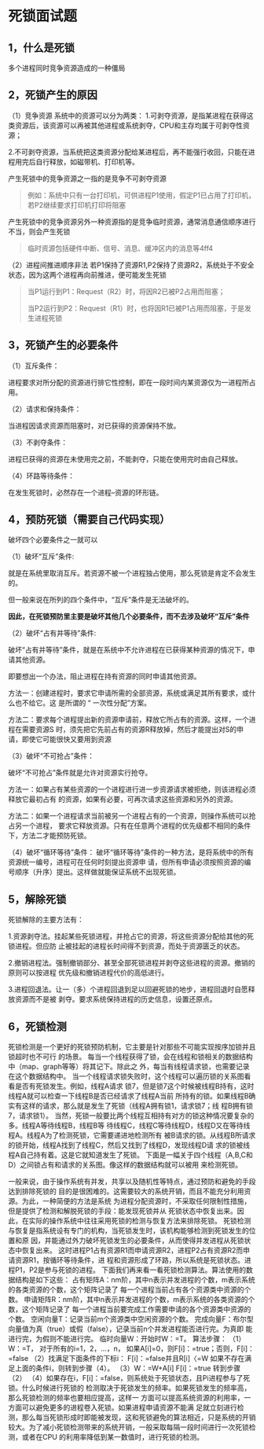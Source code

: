 # 死锁面试题

## 1，什么是死锁

多个进程同时竞争资源造成的一种僵局



## 2，死锁产生的原因

（1）竞争资源
系统中的资源可以分为两类：
1.可剥夺资源，是指某进程在获得这类资源后，该资源可以再被其他进程或系统剥夺，CPU和主存均属于可剥夺性资源；

2.不可剥夺资源，当系统把这类资源分配给某进程后，再不能强行收回，只能在进程用完后自行释放，如磁带机、打印机等。

产生死锁中的竞争资源之一指的是竞争不可剥夺资源

> 例如：系统中只有一台打印机，可供进程P1使用，假定P1已占用了打印机，若P2继续要求打印机打印将阻塞

产生死锁中的竞争资源另外一种资源指的是竞争临时资源，通常消息通信顺序进行不当，则会产生死锁

> 临时资源包括硬件中断、信号、消息、缓冲区内的消息等4ff4 

（2）进程间推进顺序非法
若P1保持了资源R1,P2保持了资源R2，系统处于不安全状态，因为这两个进程再向前推进，便可能发生死锁

> 当P1运行到P1：Request（R2）时，将因R2已被P2占用而阻塞；
>
> 当P2运行到P2：Request（R1）时，也将因R1已被P1占用而阻塞，于是发生进程死锁
>



## 3，死锁产生的必要条件

（1）互斥条件：

进程要求对所分配的资源进行排它性控制，即在一段时间内某资源仅为一进程所占用。

（2）请求和保持条件：

当进程因请求资源而阻塞时，对已获得的资源保持不放。

（3）不剥夺条件：

进程已获得的资源在未使用完之前，不能剥夺，只能在使用完时由自己释放。

（4）环路等待条件：

在发生死锁时，必然存在一个进程–资源的环形链。



## 4，预防死锁（需要自己代码实现）

破坏四个必要条件之一就可以

（1）破坏“互斥”条件:

就是在系统里取消互斥。若资源不被一个进程独占使用，那么死锁是肯定不会发生的。

但一般来说在所列的四个条件中，“互斥”条件是无法破坏的。

**因此，在死锁预防里主要是破坏其他几个必要条件，而不去涉及破坏“互斥”条件**


（2）破坏“占有并等待”条件:

破坏“占有并等待”条件，就是在系统中不允许进程在已获得某种资源的情况下，申请其他资源。

即要想出一个办法，阻止进程在持有资源的同时申请其他资源。

方法一：创建进程时，要求它申请所需的全部资源，系统或满足其所有要求，或什么也不给它。这
是所谓的 “ 一次性分配”方案。

方法二：要求每个进程提出新的资源申请前，释放它所占有的资源。这样，一个进程在需要资源S
时，须先把它先前占有的资源R释放掉，然后才能提出对S的申请，即使它可能很快又要用到资源

（3）破坏“不可抢占”条件：

破坏“不可抢占”条件就是允许对资源实行抢夺。

方法一：如果占有某些资源的一个进程进行进一步资源请求被拒绝，则该进程必须释放它最初占有
的资源，如果有必要，可再次请求这些资源和另外的资源。

方法二：如果一个进程请求当前被另一个进程占有的一个资源，则操作系统可以抢占另一个进程，
要求它释放资源。只有在任意两个进程的优先级都不相同的条件下，方法二才能预防死锁。

（4）破坏“循环等待”条件：
破坏“循环等待”条件的一种方法，是将系统中的所有资源统一编号，进程可在任何时刻提出资源申
请，但所有申请必须按照资源的编号顺序（升序）提出。这样做就能保证系统不出现死锁。



## 5，解除死锁

死锁解除的主要方法有：

1.资源剥夺法。挂起某些死锁进程，并抢占它的资源，将这些资源分配给其他的死锁进程。但应防
止被挂起的进程长时间得不到资源，而处于资源匮乏的状态。

2.撤销进程法。强制撤销部分、甚至全部死锁进程并剥夺这些进程的资源。撤销的原则可以按进程
优先级和撤销进程代价的高低进行。

3.进程回退法。让一（多）个进程回退到足以回避死锁的地步，进程回退时自愿释放资源而不是被
剥夺。要求系统保持进程的历史信息，设置还原点。



## 6，死锁检测

死锁检测是一个更好的死锁预防机制，它主要是针对那些不可能实现按序加锁并且锁超时也不可行
的场景。
每当一个线程获得了锁，会在线程和锁相关的数据结构中（map、graph等等）将其记下。除此之
外，每当有线程请求锁，也需要记录在这个数据结构中。
当一个线程请求锁失败时，这个线程可以遍历锁的关系图看看是否有死锁发生。例如，线程A请求
锁7，但是锁7这个时候被线程B持有，这时线程A就可以检查一下线程B是否已经请求了线程A当前
所持有的锁。如果线程B确实有这样的请求，那么就是发生了死锁（线程A拥有锁1，请求锁7；线
程B拥有锁7，请求锁1）。
当然，死锁一般要比两个线程互相持有对方的锁这种情况要复杂的多。线程A等待线程B，线程B等
待线程C，线程C等待线程D，线程D又在等待线程A。线程A为了检测死锁，它需要递进地检测所有
被B请求的锁。从线程B所请求的锁开始，线程A找到了线程C，然后又找到了线程D，发现线程D请
求的锁被线程A自己持有着。这是它就知道发生了死锁。
下面是一幅关于四个线程（A,B,C和D）之间锁占有和请求的关系图。像这样的数据结构就可以被用
来检测死锁。

一般来说，由于操作系统有并发，共享以及随机性等特点，通过预防和避免的手段达到排除死锁的
目的是很困难的。这需要较大的系统开销，而且不能充分利用资源。为此，一种简便的方法是系统
为进程分配资源时，不采取任何限制性措施，但是提供了检测和解脱死锁的手段：能发现死锁并从
死锁状态中恢复出来。因此，在实际的操作系统中往往采用死锁的检测与恢复方法来排除死锁。
死锁检测与恢复是指系统设有专门的机构，当死锁发生时，该机构能够检测到死锁发生的位置和原
因，并能通过外力破坏死锁发生的必要条件，从而使得并发进程从死锁状态中恢复出来。
这时进程P1占有资源R1而申请资源R2，进程P2占有资源R2而申请资源R1，按循环等待条件，进
程和资源形成了环路，所以系统是死锁状态。进程P1，P2是参与死锁的进程。
下面我们再来看一看死锁检测算法。算法使用的数据结构是如下这些：
占有矩阵A：nm阶，其中n表示并发进程的个数，m表示系统的各类资源的个数，这个矩阵记录了
每一个进程当前占有各个资源类中资源的个数。
申请矩阵R：nm阶，其中n表示并发进程的个数，m表示系统的各类资源的个数，这个矩阵记录了
每一个进程当前要完成工作需要申请的各个资源类中资源的个数。
空闲向量T：记录当前m个资源类中空闲资源的个数。
完成向量F：布尔型向量值为真（true）或假（false），记录当前n个并发进程能否进行完。为真即
能进行完，为假则不能进行完。
临时向量W：开始时W：=T。
算法步骤：
（1）W：=T，
对于所有的i=1，2，…，n，
如果A[i]=0，则F[i]：=true；否则，F[i]：=false
（2）找满足下面条件的下标i：
F[i]：=false并且R[i]〈=W
如果不存在满足上面的条件i，则转到步骤（4）。
（3）W：=W+A[i]
F[i]：=true
转到步骤（2）
（4）如果存在i，F[i]：=false，则系统处于死锁状态，且Pi进程参与了死锁。什么时候进行死锁的
检测取决于死锁发生的频率。如果死锁发生的频率高，那么死锁检测的频率也要相应提高，这样一
方面可以提高系统资源的利用率，一方面可以避免更多的进程卷入死锁。如果进程申请资源不能满
足就立刻进行检测，那么每当死锁形成时即能被发现，这和死锁避免的算法相近，只是系统的开销
较大。为了减小死锁检测带来的系统开销，一般采取每隔一段时间进行一次死锁检测，或者在CPU
的利用率降低到某一数值时，进行死锁的检测。